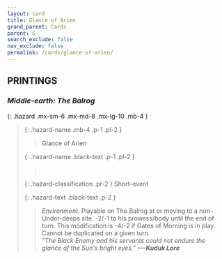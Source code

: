 ```yaml
---
layout: card
title: Glance of Arien
grand_parent: Cards
parent: G
search_exclude: false
nav_exclude: false
permalink: /cards/glance-of-arien/
---
```


## PRINTINGS


### _Middle-earth: The Balrog_

{: .hazard .mx-sm-6 .mx-md-8 .mx-lg-10 .mb-4 }
> {: .hazard-name .mb-4 .p-1 .pl-2 }
> > <div class="hazard-mp"></div>
> > <div class="card-name">Glance of Arien</div>
>
> {: .hazard-name .black-text .p-1 .pl-2 }
> > &nbsp;
>
> {: .hazard-classification .pr-2 }
> Short-event
>
> {: .hazard-text .black-text .p-2 }
> > _Environment._ Playable on The Balrog at or moving to a non-Under-deeps site. -2/-1 to his prowess/body until the end of turn. This modification is -4/-2 if Gates of Morning is in play. Cannot be duplicated on a given turn. <br>_"The Black Enemy and his servants could not endure the glance of the Sun's bright eyes."_ ***---&#65279;Kuduk Lore*** 
>
